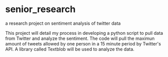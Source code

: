 # senior_research
 a research project on sentiment analysis of twitter data

This project will detail my process in developing a python script to pull data from Twitter and analyze the sentiment. The code will pull the maximun amount of tweets allowed by one person in a 15 minute period by Twitter's API. A library called Textblob will be used to analyze the data.
